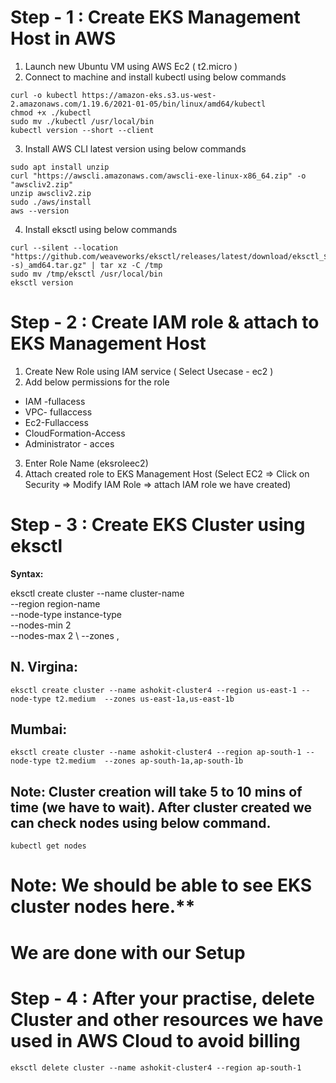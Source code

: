 # Step - 1 : Create EKS Management Host in AWS #

1) Launch new Ubuntu VM using AWS Ec2 ( t2.micro )	  
2) Connect to machine and install kubectl using below commands  
```
curl -o kubectl https://amazon-eks.s3.us-west-2.amazonaws.com/1.19.6/2021-01-05/bin/linux/amd64/kubectl
chmod +x ./kubectl
sudo mv ./kubectl /usr/local/bin
kubectl version --short --client
```
3) Install AWS CLI latest version using below commands 
```
sudo apt install unzip
curl "https://awscli.amazonaws.com/awscli-exe-linux-x86_64.zip" -o "awscliv2.zip"
unzip awscliv2.zip
sudo ./aws/install
aws --version
```

4) Install eksctl using below commands
```
curl --silent --location "https://github.com/weaveworks/eksctl/releases/latest/download/eksctl_$(uname -s)_amd64.tar.gz" | tar xz -C /tmp
sudo mv /tmp/eksctl /usr/local/bin
eksctl version
```
# Step - 2 : Create IAM role & attach to EKS Management Host #

1) Create New Role using IAM service ( Select Usecase - ec2 ) 	
2) Add below permissions for the role <br/>
 - IAM -fullacess
 - VPC- fullaccess
 - Ec2-Fullaccess
 - CloudFormation-Access
 - Administrator - acces <br/>
		
3) Enter Role Name (eksroleec2) 
4) Attach created role to EKS Management Host (Select EC2 => Click on Security => Modify IAM Role => attach IAM role we have created) 

# Step - 3 : Create EKS Cluster using eksctl # 
**Syntax:** 

eksctl create cluster --name cluster-name  \
--region region-name \
--node-type instance-type \
--nodes-min 2 \
--nodes-max 2 \ 
--zones <AZ-1>,<AZ-2>

## N. Virgina: <br/>
`
eksctl create cluster --name ashokit-cluster4 --region us-east-1 --node-type t2.medium  --zones us-east-1a,us-east-1b
`	
## Mumbai: <br/>
`
eksctl create cluster --name ashokit-cluster4 --region ap-south-1 --node-type t2.medium  --zones ap-south-1a,ap-south-1b
`

## Note: Cluster creation will take 5 to 10 mins of time (we have to wait). After cluster created we can check nodes using below command.

`
 kubectl get nodes  
`

# Note: We should be able to see EKS cluster nodes here.**

# We are done with our Setup #
	
# Step - 4 : After your practise, delete Cluster and other resources we have used in AWS Cloud to avoid billing #

```
eksctl delete cluster --name ashokit-cluster4 --region ap-south-1
```
